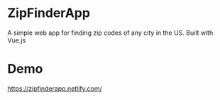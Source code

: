 # ZipFinderApp
A simple web app for finding zip codes of any city in the US. Built with Vue.js

# Demo
https://zipfinderapp.netlify.com/
